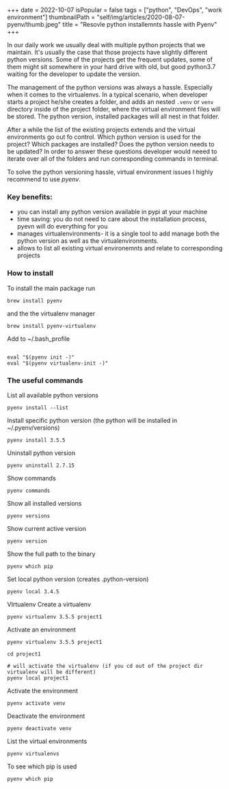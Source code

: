 +++
date = 2022-10-07
isPopular = false
tags = ["python", "DevOps", "work environment"]
thumbnailPath = "self/img/articles/2020-08-07-pyenv/thumb.jpeg" 
title = "Resovle python installemnts hassle with Pyenv"
+++

In our daily work we usually deal with multiple python projects that we maintain.
It's usually the case that those projects have slightly different python versions.
Some of the projects get the frequent updates, some of them might sit somewhere in 
your hard drive with old, but good python3.7 waiting for the developer to update the version. 

The management of the python versions was always a hassle. 
Especially when it comes to the virtualenvs.
In a typical scenario, when developer starts a project he/she creates a folder, and adds
an nested `.venv` or `venv` directory inside of the project folder, where the virtual
environment files will be stored. The python version, installed packages will all nest
in that folder.

After a while the list of the existing projects extends and the virtual environments go
out fo control. Which python version is used for the project? 
Which packages are installed? Does the python version needs to be updated?
In order to answer these questions developer would neeed to iterate over all of the folders
and run corresponding commands in terminal.

To solve the python versioning hassle, virtual environment issues I highly recommend to
use *pyenv*.

### Key benefits: 
- you can install any python version available in pypi at your machine
- time saving: you do not need to care about the installation process, pyevn will do everything for you
- manages virtualenvironments- it is a single tool to add manage both the python version
as well as the virtualenvironments.
- allows to list all existing virtual environemnts and relate to corresponding projects

### How to install
To install the main package run
```shell
brew install pyenv
```
and the the virtualenv manager
```shell
brew install pyenv-virtualenv
```

Add to ~/.bash_profile 
```shell

eval "$(pyenv init -)"
eval "$(pyenv virtualenv-init -)"
```

### The useful commands
List all available python versions
```shell
pyenv install --list
```

Install specific python version (the python will be installed in ~/.pyenv/versions)
```shell
pyenv install 3.5.5
```

Uninstall python version
```shell
pyenv uninstall 2.7.15
```

Show commands
```shell
pyenv commands
```

Show all installed versions
```shell
pyenv versions
```

Show current active version
```shell
pyenv version
```


Show the full path to the binary
```shell
pyenv which pip
```


Set local python version (creates .python-version)
```shell
pyenv local 3.4.5
```

VIrtualenv
Create a virtualenv
```shell
pyenv virtualenv 3.5.5 project1
```

Activate an environment 
```shell
pyenv virtualenv 3.5.5 project1

cd project1

# will activate the virtualenv (if you cd out of the project dir virtualenv will be different)
pyenv local project1
```

Activate the environment
```shell
pyenv activate venv
```
Deactivate the environment
```shell
pyenv deactivate venv
```

List the virtual environments
```shell
pyenv virtualenvs
```

To see which pip is used
```shell
pyenv which pip
```









